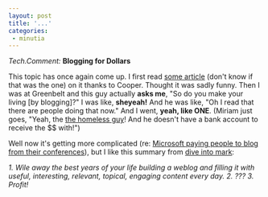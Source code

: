 ```yaml
---
layout: post
title: '...'
categories:
 - minutia
---
```


<i>Tech.Comment:</i> <b>Blogging for Dollars</b>

This topic has once again come up. I first read <a href="http://www.oreillynet.com/pub/a/javascript/2002/08/12/megnut.html">some article</a> (don't know if that was the one) on it thanks to Cooper. Thought it was sadly funny. Then I was at Greenbelt and this guy actually <b>asks me</b>, "So do you make your living [by blogging]?" I was like, <b>sheyeah!</b> And he was like, "Oh I read that there are people doing that now." And I went, <b>yeah, like ONE</b>. (Miriam just goes, "Yeah, the <a href="http://www.thehomelessguy.blogspot.com/">the homeless guy</a>! And he doesn't have a bank account to receive the $$ with!")

Well now it's getting more complicated (re: <a href="http://www.ratcliffe.com/bizblog/2002/10/12.html#a33">Microsoft paying people to blog from their conferences</a>), but I like this summary from <a href="http://diveintomark.org/archives/2002/10/16.html#blogging_for_pennies">dive into mark</a>:

<i>1. Wile away the best years of your life building a weblog and filling it with useful, interesting, relevant, topical, engaging content every day. 
2. ??? 
3. Profit! </i>

